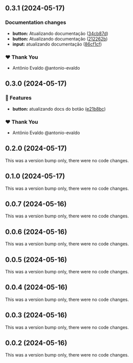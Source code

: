 ## 0.3.1 (2024-05-17)


### Documentation changes

- **button:** Atualizando documentação ([34cb87d](https://github.com/antonio-evaldo/alfabit-monorepo-nx-19/commit/34cb87d))
- **button:** Atualizando documentação ([212262b](https://github.com/antonio-evaldo/alfabit-monorepo-nx-19/commit/212262b))
- **input:** atualizando documentação ([86cf1cf](https://github.com/antonio-evaldo/alfabit-monorepo-nx-19/commit/86cf1cf))

### ❤️  Thank You

- Antônio Evaldo @antonio-evaldo

## 0.3.0 (2024-05-17)


### 🚀 Features

- **button:** atualizando docs do botão ([e21b8bc](https://github.com/antonio-evaldo/alfabit-monorepo-nx-19/commit/e21b8bc))

### ❤️  Thank You

- Antônio Evaldo @antonio-evaldo

## 0.2.0 (2024-05-17)

This was a version bump only, there were no code changes.

## 0.1.0 (2024-05-17)

This was a version bump only, there were no code changes.

## 0.0.7 (2024-05-16)

This was a version bump only, there were no code changes.

## 0.0.6 (2024-05-16)

This was a version bump only, there were no code changes.

## 0.0.5 (2024-05-16)

This was a version bump only, there were no code changes.

## 0.0.4 (2024-05-16)

This was a version bump only, there were no code changes.

## 0.0.3 (2024-05-16)

This was a version bump only, there were no code changes.

## 0.0.2 (2024-05-16)

This was a version bump only, there were no code changes.